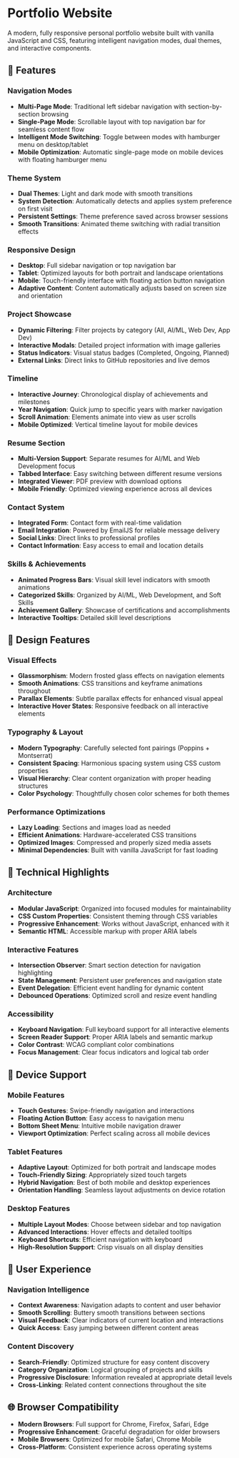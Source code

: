 # Portfolio Website

A modern, fully responsive personal portfolio website built with vanilla JavaScript and CSS, featuring intelligent navigation modes, dual themes, and interactive components.

## 🌟 Features

### Navigation Modes
- **Multi-Page Mode**: Traditional left sidebar navigation with section-by-section browsing
- **Single-Page Mode**: Scrollable layout with top navigation bar for seamless content flow
- **Intelligent Mode Switching**: Toggle between modes with hamburger menu on desktop/tablet
- **Mobile Optimization**: Automatic single-page mode on mobile devices with floating hamburger menu

### Theme System
- **Dual Themes**: Light and dark mode with smooth transitions
- **System Detection**: Automatically detects and applies system preference on first visit
- **Persistent Settings**: Theme preference saved across browser sessions
- **Smooth Transitions**: Animated theme switching with radial transition effects

### Responsive Design
- **Desktop**: Full sidebar navigation or top navigation bar
- **Tablet**: Optimized layouts for both portrait and landscape orientations
- **Mobile**: Touch-friendly interface with floating action button navigation
- **Adaptive Content**: Content automatically adjusts based on screen size and orientation

### Project Showcase
- **Dynamic Filtering**: Filter projects by category (All, AI/ML, Web Dev, App Dev)
- **Interactive Modals**: Detailed project information with image galleries
- **Status Indicators**: Visual status badges (Completed, Ongoing, Planned)
- **External Links**: Direct links to GitHub repositories and live demos

### Timeline
- **Interactive Journey**: Chronological display of achievements and milestones
- **Year Navigation**: Quick jump to specific years with marker navigation
- **Scroll Animation**: Elements animate into view as user scrolls
- **Mobile Optimized**: Vertical timeline layout for mobile devices

### Resume Section
- **Multi-Version Support**: Separate resumes for AI/ML and Web Development focus
- **Tabbed Interface**: Easy switching between different resume versions
- **Integrated Viewer**: PDF preview with download options
- **Mobile Friendly**: Optimized viewing experience across all devices

### Contact System
- **Integrated Form**: Contact form with real-time validation
- **Email Integration**: Powered by EmailJS for reliable message delivery
- **Social Links**: Direct links to professional profiles
- **Contact Information**: Easy access to email and location details

### Skills & Achievements
- **Animated Progress Bars**: Visual skill level indicators with smooth animations
- **Categorized Skills**: Organized by AI/ML, Web Development, and Soft Skills
- **Achievement Gallery**: Showcase of certifications and accomplishments
- **Interactive Tooltips**: Detailed skill level descriptions

## 🎨 Design Features

### Visual Effects
- **Glassmorphism**: Modern frosted glass effects on navigation elements
- **Smooth Animations**: CSS transitions and keyframe animations throughout
- **Parallax Elements**: Subtle parallax effects for enhanced visual appeal
- **Interactive Hover States**: Responsive feedback on all interactive elements

### Typography & Layout
- **Modern Typography**: Carefully selected font pairings (Poppins + Montserrat)
- **Consistent Spacing**: Harmonious spacing system using CSS custom properties
- **Visual Hierarchy**: Clear content organization with proper heading structures
- **Color Psychology**: Thoughtfully chosen color schemes for both themes

### Performance Optimizations
- **Lazy Loading**: Sections and images load as needed
- **Efficient Animations**: Hardware-accelerated CSS transitions
- **Optimized Images**: Compressed and properly sized media assets
- **Minimal Dependencies**: Built with vanilla JavaScript for fast loading

## 🚀 Technical Highlights

### Architecture
- **Modular JavaScript**: Organized into focused modules for maintainability
- **CSS Custom Properties**: Consistent theming through CSS variables
- **Progressive Enhancement**: Works without JavaScript, enhanced with it
- **Semantic HTML**: Accessible markup with proper ARIA labels

### Interactive Features
- **Intersection Observer**: Smart section detection for navigation highlighting
- **State Management**: Persistent user preferences and navigation state
- **Event Delegation**: Efficient event handling for dynamic content
- **Debounced Operations**: Optimized scroll and resize event handling

### Accessibility
- **Keyboard Navigation**: Full keyboard support for all interactive elements
- **Screen Reader Support**: Proper ARIA labels and semantic markup
- **Color Contrast**: WCAG compliant color combinations
- **Focus Management**: Clear focus indicators and logical tab order

## 📱 Device Support

### Mobile Features
- **Touch Gestures**: Swipe-friendly navigation and interactions
- **Floating Action Button**: Easy access to navigation menu
- **Bottom Sheet Menu**: Intuitive mobile navigation drawer
- **Viewport Optimization**: Perfect scaling across all mobile devices

### Tablet Features
- **Adaptive Layout**: Optimized for both portrait and landscape modes
- **Touch-Friendly Sizing**: Appropriately sized touch targets
- **Hybrid Navigation**: Best of both mobile and desktop experiences
- **Orientation Handling**: Seamless layout adjustments on device rotation

### Desktop Features
- **Multiple Layout Modes**: Choose between sidebar and top navigation
- **Advanced Interactions**: Hover effects and detailed tooltips
- **Keyboard Shortcuts**: Efficient navigation with keyboard
- **High-Resolution Support**: Crisp visuals on all display densities

## 🎯 User Experience

### Navigation Intelligence
- **Context Awareness**: Navigation adapts to content and user behavior
- **Smooth Scrolling**: Buttery smooth transitions between sections
- **Visual Feedback**: Clear indicators of current location and interactions
- **Quick Access**: Easy jumping between different content areas

### Content Discovery
- **Search-Friendly**: Optimized structure for easy content discovery
- **Category Organization**: Logical grouping of projects and skills
- **Progressive Disclosure**: Information revealed at appropriate detail levels
- **Cross-Linking**: Related content connections throughout the site

## 🌐 Browser Compatibility

- **Modern Browsers**: Full support for Chrome, Firefox, Safari, Edge
- **Progressive Enhancement**: Graceful degradation for older browsers
- **Mobile Browsers**: Optimized for mobile Safari, Chrome Mobile
- **Cross-Platform**: Consistent experience across operating systems

